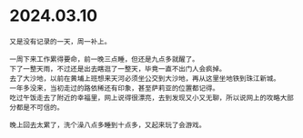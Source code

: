 # 2024.03.10
    又是没有记录的一天，周一补上。

    一周下来工作累得要命，前一晚三点睡，但还是九点多就醒了。
    下了一整天雨，不过还是出去瞎逛了一整天，毕竟一直不出门人会疯掉。
    去了大沙地，以前在黄埔上班想来天河必须坐公交到大沙地，再从这里坐地铁到珠江新城。
    一年多没来，当初走过的路依稀还有印象，甚至萨莉亚的位置都记得。
    吃过午饭走去了附近的幸福里，网上说得很漂亮，去到发现又小又无聊，所以说网上的攻略大部分都是不可信的。

    晚上回去太累了，洗个澡八点多睡到十点多，又起来玩了会游戏。
